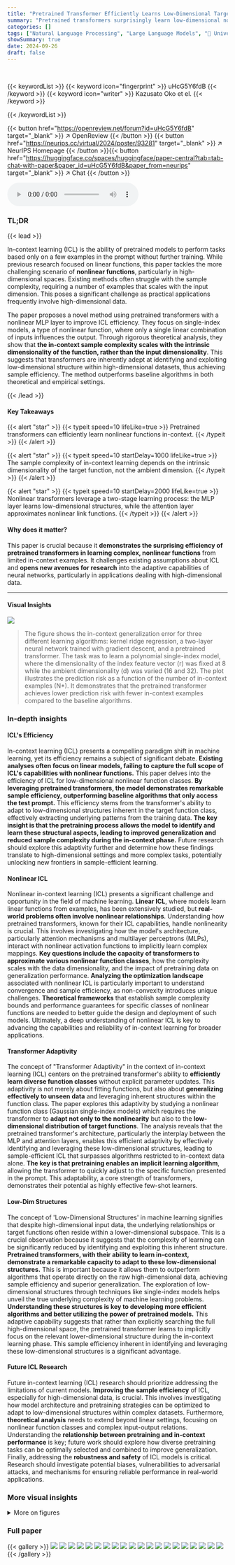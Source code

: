 ```yaml
---
title: "Pretrained Transformer Efficiently Learns Low-Dimensional Target Functions In-Context"
summary: "Pretrained transformers surprisingly learn low-dimensional nonlinear functions efficiently from few in-context examples, outperforming baseline algorithms."
categories: []
tags: ["Natural Language Processing", "Large Language Models", "🏢 University of California, Berkeley",]
showSummary: true
date: 2024-09-26
draft: false
---
```


<br>

{{< keywordList >}}
{{< keyword icon="fingerprint" >}} uHcG5Y6fdB {{< /keyword >}}
{{< keyword icon="writer" >}} Kazusato Oko et el. {{< /keyword >}}
 
{{< /keywordList >}}

{{< button href="https://openreview.net/forum?id=uHcG5Y6fdB" target="_blank" >}}
↗ OpenReview
{{< /button >}}
{{< button href="https://neurips.cc/virtual/2024/poster/93281" target="_blank" >}}
↗ NeurIPS Homepage
{{< /button >}}{{< button href="https://huggingface.co/spaces/huggingface/paper-central?tab=tab-chat-with-paper&paper_id=uHcG5Y6fdB&paper_from=neurips" target="_blank" >}}
↗ Chat
{{< /button >}}



<audio controls>
    <source src="https://ai-paper-reviewer.com/uHcG5Y6fdB/podcast.wav" type="audio/wav">
    Your browser does not support the audio element.
</audio>


### TL;DR


{{< lead >}}

In-context learning (ICL) is the ability of pretrained models to perform tasks based only on a few examples in the prompt without further training. While previous research focused on linear functions, this paper tackles the more challenging scenario of **nonlinear functions**, particularly in high-dimensional spaces.  Existing methods often struggle with the sample complexity, requiring a number of examples that scales with the input dimension. This poses a significant challenge as practical applications frequently involve high-dimensional data. 

The paper proposes a novel method using pretrained transformers with a nonlinear MLP layer to improve ICL efficiency. They focus on single-index models, a type of nonlinear function, where only a single linear combination of inputs influences the output.  Through rigorous theoretical analysis, they show that **the in-context sample complexity scales with the intrinsic dimensionality of the function, rather than the input dimensionality**. This suggests that transformers are inherently adept at identifying and exploiting low-dimensional structure within high-dimensional datasets, thus achieving sample efficiency. The method outperforms baseline algorithms in both theoretical and empirical settings.

{{< /lead >}}


#### Key Takeaways

{{< alert "star" >}}
{{< typeit speed=10 lifeLike=true >}} Pretrained transformers can efficiently learn nonlinear functions in-context. {{< /typeit >}}
{{< /alert >}}

{{< alert "star" >}}
{{< typeit speed=10 startDelay=1000 lifeLike=true >}} The sample complexity of in-context learning depends on the intrinsic dimensionality of the target function, not the ambient dimension. {{< /typeit >}}
{{< /alert >}}

{{< alert "star" >}}
{{< typeit speed=10 startDelay=2000 lifeLike=true >}} Nonlinear transformers leverage a two-stage learning process: the MLP layer learns low-dimensional structures, while the attention layer approximates nonlinear link functions. {{< /typeit >}}
{{< /alert >}}

#### Why does it matter?
This paper is crucial because it **demonstrates the surprising efficiency of pretrained transformers in learning complex, nonlinear functions** from limited in-context examples.  It challenges existing assumptions about ICL and **opens new avenues for research** into the adaptive capabilities of neural networks, particularly in applications dealing with high-dimensional data.

------
#### Visual Insights



![](https://ai-paper-reviewer.com/uHcG5Y6fdB/figures_2_1.jpg)

> The figure shows the in-context generalization error for three different learning algorithms: kernel ridge regression, a two-layer neural network trained with gradient descent, and a pretrained transformer.  The task was to learn a polynomial single-index model, where the dimensionality of the index feature vector (r) was fixed at 8 while the ambient dimensionality (d) was varied (16 and 32). The plot illustrates the prediction risk as a function of the number of in-context examples (N*).  It demonstrates that the pretrained transformer achieves lower prediction risk with fewer in-context examples compared to the baseline algorithms.







### In-depth insights


#### ICL's Efficiency
In-context learning (ICL) presents a compelling paradigm shift in machine learning, yet its efficiency remains a subject of significant debate.  **Existing analyses often focus on linear models, failing to capture the full scope of ICL's capabilities with nonlinear functions.** This paper delves into the efficiency of ICL for low-dimensional nonlinear function classes.  **By leveraging pretrained transformers, the model demonstrates remarkable sample efficiency, outperforming baseline algorithms that only access the test prompt.** This efficiency stems from the transformer's ability to adapt to low-dimensional structures inherent in the target function class, effectively extracting underlying patterns from the training data. **The key insight is that the pretraining process allows the model to identify and learn these structural aspects, leading to improved generalization and reduced sample complexity during the in-context phase.** Future research should explore this adaptivity further and determine how these findings translate to high-dimensional settings and more complex tasks, potentially unlocking new frontiers in sample-efficient learning.

#### Nonlinear ICL
Nonlinear in-context learning (ICL) presents a significant challenge and opportunity in the field of machine learning.  **Linear ICL**, where models learn linear functions from examples, has been extensively studied, but **real-world problems often involve nonlinear relationships**.  Understanding how pretrained transformers, known for their ICL capabilities, handle nonlinearity is crucial.  This involves investigating how the model's architecture, particularly attention mechanisms and multilayer perceptrons (MLPs), interact with nonlinear activation functions to implicitly learn complex mappings.  **Key questions include the capacity of transformers to approximate various nonlinear function classes**, how the complexity scales with the data dimensionality, and the impact of pretraining data on generalization performance.  **Analyzing the optimization landscape** associated with nonlinear ICL is particularly important to understand convergence and sample efficiency, as non-convexity introduces unique challenges.  **Theoretical frameworks** that establish sample complexity bounds and performance guarantees for specific classes of nonlinear functions are needed to better guide the design and deployment of such models. Ultimately, a deep understanding of nonlinear ICL is key to advancing the capabilities and reliability of in-context learning for broader applications.

#### Transformer Adaptivity
The concept of "Transformer Adaptivity" in the context of in-context learning (ICL) centers on the pretrained transformer's ability to **efficiently learn diverse function classes** without explicit parameter updates.  This adaptivity is not merely about fitting functions, but also about **generalizing effectively to unseen data** and leveraging inherent structures within the function class.  The paper explores this adaptivity by studying a nonlinear function class (Gaussian single-index models) which requires the transformer to **adapt not only to the nonlinearity** but also to the **low-dimensional distribution of target functions**.  The analysis reveals that the pretrained transformer's architecture, particularly the interplay between the MLP and attention layers, enables this efficient adaptivity by effectively identifying and leveraging these low-dimensional structures, leading to sample-efficient ICL that surpasses algorithms restricted to in-context data alone.  **The key is that pretraining enables an implicit learning algorithm**, allowing the transformer to quickly adjust to the specific function presented in the prompt.  This adaptability, a core strength of transformers, demonstrates their potential as highly effective few-shot learners.

#### Low-Dim Structures
The concept of 'Low-Dimensional Structures' in machine learning signifies that despite high-dimensional input data, the underlying relationships or target functions often reside within a lower-dimensional subspace.  This is a crucial observation because it suggests that the complexity of learning can be significantly reduced by identifying and exploiting this inherent structure.  **Pretrained transformers, with their ability to learn in-context, demonstrate a remarkable capacity to adapt to these low-dimensional structures.** This is important because it allows them to outperform algorithms that operate directly on the raw high-dimensional data, achieving sample efficiency and superior generalization. The exploration of low-dimensional structures through techniques like single-index models helps unveil the true underlying complexity of machine learning problems.  **Understanding these structures is key to developing more efficient algorithms and better utilizing the power of pretrained models.** This adaptive capability suggests that rather than explicitly searching the full high-dimensional space, the pretrained transformer learns to implicitly focus on the relevant lower-dimensional structure during the in-context learning phase. This sample efficiency inherent in identifying and leveraging these low-dimensional structures is a significant advantage.

#### Future ICL Research
Future in-context learning (ICL) research should prioritize addressing the limitations of current models.  **Improving the sample efficiency** of ICL, especially for high-dimensional data, is crucial. This involves investigating how model architecture and pretraining strategies can be optimized to adapt to low-dimensional structures within complex datasets.  Furthermore, **theoretical analysis** needs to extend beyond linear settings, focusing on nonlinear function classes and complex input-output relations.  Understanding the **relationship between pretraining and in-context performance** is key; future work should explore how diverse pretraining tasks can be optimally selected and combined to improve generalization.  Finally, addressing the **robustness and safety** of ICL models is critical.  Research should investigate potential biases, vulnerabilities to adversarial attacks, and mechanisms for ensuring reliable performance in real-world applications.


### More visual insights

<details>
<summary>More on figures
</summary>


![](https://ai-paper-reviewer.com/uHcG5Y6fdB/figures_9_1.jpg)

> This figure displays the in-context sample complexity results for a GPT-2 model trained on Gaussian single-index functions with a degree-4 polynomial.  The left subplot (a) demonstrates the model's performance across varying ambient dimensions (d) while keeping the target subspace dimensionality (r) constant.  The results show that the in-context sample complexity is nearly independent of the ambient dimension,  suggesting adaptability to the underlying low-dimensional structure. The right subplot (b) shows the impact of varying the target subspace dimensionality (r) while keeping the ambient dimension (d) constant. As expected, increasing the target dimensionality increases the required number of in-context examples for effective learning.


![](https://ai-paper-reviewer.com/uHcG5Y6fdB/figures_43_1.jpg)

> This figure compares the in-context generalization error for three different methods: kernel ridge regression, a two-layer neural network trained with gradient descent, and a pretrained transformer.  The experiment uses a polynomial single-index model as the target function, keeping the subspace dimensionality (r) constant at 8 while varying the ambient dimensionality (d) between 16 and 32. The x-axis represents the number of in-context examples used, and the y-axis represents the prediction risk (generalization error). The shaded areas represent the standard deviations.


</details>






### Full paper

{{< gallery >}}
<img src="https://ai-paper-reviewer.com/uHcG5Y6fdB/1.png" class="grid-w50 md:grid-w33 xl:grid-w25" />
<img src="https://ai-paper-reviewer.com/uHcG5Y6fdB/2.png" class="grid-w50 md:grid-w33 xl:grid-w25" />
<img src="https://ai-paper-reviewer.com/uHcG5Y6fdB/3.png" class="grid-w50 md:grid-w33 xl:grid-w25" />
<img src="https://ai-paper-reviewer.com/uHcG5Y6fdB/4.png" class="grid-w50 md:grid-w33 xl:grid-w25" />
<img src="https://ai-paper-reviewer.com/uHcG5Y6fdB/5.png" class="grid-w50 md:grid-w33 xl:grid-w25" />
<img src="https://ai-paper-reviewer.com/uHcG5Y6fdB/6.png" class="grid-w50 md:grid-w33 xl:grid-w25" />
<img src="https://ai-paper-reviewer.com/uHcG5Y6fdB/7.png" class="grid-w50 md:grid-w33 xl:grid-w25" />
<img src="https://ai-paper-reviewer.com/uHcG5Y6fdB/8.png" class="grid-w50 md:grid-w33 xl:grid-w25" />
<img src="https://ai-paper-reviewer.com/uHcG5Y6fdB/9.png" class="grid-w50 md:grid-w33 xl:grid-w25" />
<img src="https://ai-paper-reviewer.com/uHcG5Y6fdB/10.png" class="grid-w50 md:grid-w33 xl:grid-w25" />
<img src="https://ai-paper-reviewer.com/uHcG5Y6fdB/11.png" class="grid-w50 md:grid-w33 xl:grid-w25" />
<img src="https://ai-paper-reviewer.com/uHcG5Y6fdB/12.png" class="grid-w50 md:grid-w33 xl:grid-w25" />
<img src="https://ai-paper-reviewer.com/uHcG5Y6fdB/13.png" class="grid-w50 md:grid-w33 xl:grid-w25" />
<img src="https://ai-paper-reviewer.com/uHcG5Y6fdB/14.png" class="grid-w50 md:grid-w33 xl:grid-w25" />
<img src="https://ai-paper-reviewer.com/uHcG5Y6fdB/15.png" class="grid-w50 md:grid-w33 xl:grid-w25" />
<img src="https://ai-paper-reviewer.com/uHcG5Y6fdB/16.png" class="grid-w50 md:grid-w33 xl:grid-w25" />
<img src="https://ai-paper-reviewer.com/uHcG5Y6fdB/17.png" class="grid-w50 md:grid-w33 xl:grid-w25" />
<img src="https://ai-paper-reviewer.com/uHcG5Y6fdB/18.png" class="grid-w50 md:grid-w33 xl:grid-w25" />
<img src="https://ai-paper-reviewer.com/uHcG5Y6fdB/19.png" class="grid-w50 md:grid-w33 xl:grid-w25" />
<img src="https://ai-paper-reviewer.com/uHcG5Y6fdB/20.png" class="grid-w50 md:grid-w33 xl:grid-w25" />
{{< /gallery >}}